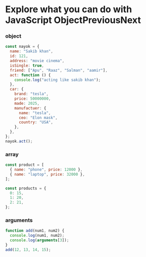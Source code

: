 # **Explore what you can do with JavaScript ObjectPreviousNext**

### object

```jsx
const nayok = {
  name: "Sakib khan",
  id: 121,
  address: "movie cinema",
  isSingle: true,
  friend: ["Apu", "Raaz", "Salman", "aamir"],
  act: function () {
    console.log("acting like sakib khan");
  },
  car: {
    brand: "tesla",
    price: 50000000,
    made: 2025,
    manufactuer: {
      name: "tesla",
      ceo: "Elon mask",
      country: "USA",
    },
  },
};
nayok.act();
```

### array

```jsx
const product = [
  { name: "phone", price: 12000 },
  { name: "laptop", price: 32000 },
];

const products = {
  0: 15,
  1: 20,
  2: 21,
};
```

### arguments

```jsx
function add(num1, num2) {
  console.log(num1, num2);
  console.log(arguments[3]);
}
add(12, 13, 14, 15);
```
